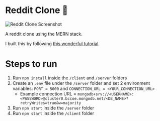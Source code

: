 # Reddit Clone 🤡

![Reddit Clone Screenshot](https://user-images.githubusercontent.com/17105490/132115508-0ac03a00-670e-433a-9ac3-cddbf8b75fc4.png)

A reddit clone using the MERN stack.

I built this by following [this wonderful tutorial](https://www.youtube.com/watch?v=ngc9gnGgUdA).

# Steps to run
1. Run `npm install` inside the `/client` and `/server` folders
2. Create an `.env` file under the `/server` folder and set 2 environment variables: `PORT = 5000` and `CONNECTION_URL = <YOUR_CONNECTION_URL>`
   - Example connection URL = `mongodb+srv://<USERNAME>:<PASSWORD>@cluster0.bccoe.mongodb.net/<DB_NAME>?retryWrites=true&w=majority`
3. Run `npm start` inside the `/server` folder
4. Run `npm start` inside the `/client` folder

